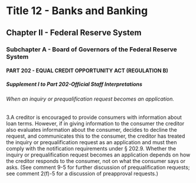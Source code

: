 
# Title 12 - Banks and Banking
## Chapter II - Federal Reserve System
### Subchapter A - Board of Governors of the Federal Reserve System
#### PART 202 - EQUAL CREDIT OPPORTUNITY ACT (REGULATION B)
##### Supplement I to Part 202-Official Staff Interpretations
###### When an inquiry or prequalification request becomes an application.

3.A creditor is encouraged to provide consumers with information about loan terms. However, if in giving information to the consumer the creditor also evaluates information about the consumer, decides to decline the request, and communicates this to the consumer, the creditor has treated the inquiry or prequalification request as an application and must then comply with the notification requirements under § 202.9. Whether the inquiry or prequalification request becomes an application depends on how the creditor responds to the consumer, not on what the consumer says or asks. (See comment 9-5 for further discussion of prequalification requests; see comment 2(f)-5 for a discussion of preapproval requests.)
